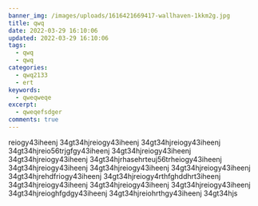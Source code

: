 ```yaml
---
banner_img: /images/uploads/1616421669417-wallhaven-1kkm2g.jpg
title: qwq
date: 2022-03-29 16:10:06
updated: 2022-03-29 16:10:06
tags:
  - qwq
  - qwq
categories:
  - qwq2133
  - ert
keywords:
  - qweqweqe
excerpt:
  - qweqefsdger
comments: true
---
```

reiogy43iheenj
34gt34hjreiogy43iheenj
34gt34hjreiogy43iheenj
34gt34hjreio56trjgfgy43iheenj
34gt34hjreiogy43iheenj
34gt34hjreiogy43iheenj
34gt34hjrhasehrteuj56trheiogy43iheenj
34gt34hjreiogy43iheenj
34gt34hjreiogy43iheenj
34gt34hjreiogy43iheenj
34gt34hjrehdfriogy43iheenj
34gt34hjreiogy4rthfghddhrt3iheenj
34gt34hjreiogy43iheenj
34gt34hjreiogy43iheenj
34gt34hjreiogy43iheenj
34gt34hjreioghfgdgy43iheenj
34gt34hjreiohrthgy43iheenj
34gt34hjs